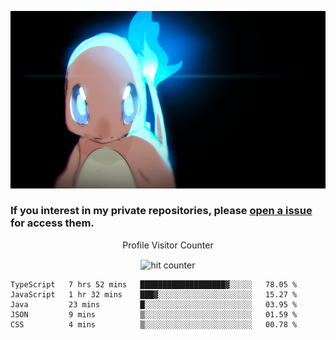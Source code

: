 [gif]: https://raw.githubusercontent.com/uysalserkan/uysalserkan/master/charmander-2.gif

![gif]

### If you interest in my private repositories, please [open a issue](https://github.com/uysalserkan/uysalserkan/issues) for access them.


<div align="center">
<p>Profile Visitor Counter</p>
<img src="https://profile-counter.glitch.me/uysalserkan/count.svg" alt="hit counter" align="center">
</div>

<!--START_SECTION:waka-->
```text
TypeScript   7 hrs 52 mins   ███████████████████▓░░░░░   78.05 % 
JavaScript   1 hr 32 mins    ███▓░░░░░░░░░░░░░░░░░░░░░   15.27 % 
Java         23 mins         █░░░░░░░░░░░░░░░░░░░░░░░░   03.95 % 
JSON         9 mins          ▒░░░░░░░░░░░░░░░░░░░░░░░░   01.59 % 
CSS          4 mins          ▒░░░░░░░░░░░░░░░░░░░░░░░░   00.78 % 
```
<!--END_SECTION:waka-->
